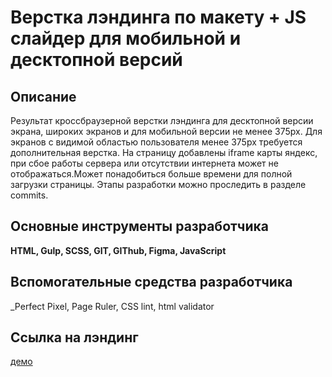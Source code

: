 # Верстка лэндинга по макету + JS слайдер для мобильной и десктопной версий

## Описание

Результат кроссбраузерной верстки лэндинга для десктопной версии экрана, широких экранов и для мобильной версии не менее 375px. Для экранов с видимой областью пользователя менее 375px требуется дополнительная верстка. На страницу добавлены iframe карты яндекс, при сбое работы сервера или отсутствии интернета может не отображаться.Может понадобиться больше времени для полной загрузки страницы. Этапы разработки можно проследить в разделе commits.

## Основные инструменты разработчика

**HTML, Gulp, SCSS, GIT, GIThub, Figma, JavaScript**

## Вспомогательные средства разработчика

_Perfect Pixel, Page Ruler, CSS lint, html validator

## Ссылка на лэндинг
[демо](https://andrewmosh.github.io/landing-rep/)

